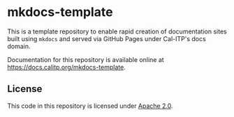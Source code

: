 # mkdocs-template

This is a template repository to enable rapid creation of documentation sites
built using `mkdocs` and served via GitHub Pages under Cal-ITP's docs domain.

Documentation for this repository is available online at <https://docs.calitp.org/mkdocs-template>.

## License

This code in this repository is licensed under [Apache 2.0](./LICENSE).
